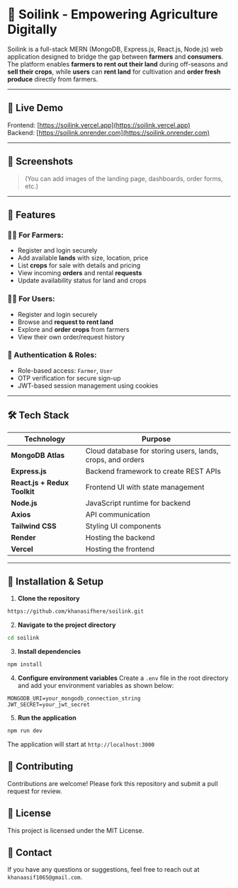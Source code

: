 # 🌾 Soilink - Empowering Agriculture Digitally

Soilink is a full-stack MERN (MongoDB, Express.js, React.js, Node.js) web application designed to bridge the gap between **farmers** and **consumers**. The platform enables **farmers to rent out their land** during off-seasons and **sell their crops**, while **users** can **rent land** for cultivation and **order fresh produce** directly from farmers.

---

## 🔗 Live Demo

Frontend: [https://soilink.vercel.app](https://soilink.vercel.app)  
Backend: [https://soilink.onrender.com](https://soilink.onrender.com)

---

## 📸 Screenshots

> (You can add images of the landing page, dashboards, order forms, etc.)

---

## 🚀 Features

### 👨‍🌾 For Farmers:
- Register and login securely
- Add available **lands** with size, location, price
- List **crops** for sale with details and pricing
- View incoming **orders** and rental **requests**
- Update availability status for land and crops

### 👨‍💻 For Users:
- Register and login securely
- Browse and **request to rent land**
- Explore and **order crops** from farmers
- View their own order/request history

### 🔐 Authentication & Roles:
- Role-based access: `Farmer`, `User`
- OTP verification for secure sign-up
- JWT-based session management using cookies

---

## 🛠️ Tech Stack

| Technology | Purpose |
|------------|---------|
| **MongoDB Atlas** | Cloud database for storing users, lands, crops, and orders |
| **Express.js** | Backend framework to create REST APIs |
| **React.js + Redux Toolkit** | Frontend UI with state management |
| **Node.js** | JavaScript runtime for backend |
| **Axios** | API communication |
| **Tailwind CSS** | Styling UI components |
| **Render** | Hosting the backend |
| **Vercel** | Hosting the frontend |

---
## 🔧 Installation & Setup
1. **Clone the repository**
```bash
https://github.com/khanasifhere/soilink.git
```
2. **Navigate to the project directory**
```bash
cd soilink
```
3. **Install dependencies**
```bash
npm install
```
4. **Configure environment variables**
Create a `.env` file in the root directory and add your environment variables as shown below:
```
MONGODB_URI=your_mongodb_connection_string
JWT_SECRET=your_jwt_secret
```
5. **Run the application**
```bash
npm run dev
```
The application will start at `http://localhost:3000`

## 🤝 Contributing
Contributions are welcome! Please fork this repository and submit a pull request for review.

## 📜 License
This project is licensed under the MIT License.

## 📧 Contact
If you have any questions or suggestions, feel free to reach out at `khanaasif1065@gmail.com`.


